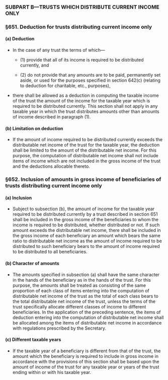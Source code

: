 ### SUBPART B—TRUSTS WHICH DISTRIBUTE CURRENT INCOME ONLY

### §651. Deduction for trusts distributing current income only
#### (a) Deduction
* In the case of any trust the terms of which—

  * (1) provide that all of its income is required to be distributed currently, and

  * (2) do not provide that any amounts are to be paid, permanently set aside, or used for the purposes specified in section 642(c) (relating to deduction for charitable, etc., purposes),


* there shall be allowed as a deduction in computing the taxable income of the trust the amount of the income for the taxable year which is required to be distributed currently. This section shall not apply in any taxable year in which the trust distributes amounts other than amounts of income described in paragraph (1).

#### (b) Limitation on deduction
* If the amount of income required to be distributed currently exceeds the distributable net income of the trust for the taxable year, the deduction shall be limited to the amount of the distributable net income. For this purpose, the computation of distributable net income shall not include items of income which are not included in the gross income of the trust and the deductions allocable thereto.

### §652. Inclusion of amounts in gross income of beneficiaries of trusts distributing current income only
#### (a) Inclusion
* Subject to subsection (b), the amount of income for the taxable year required to be distributed currently by a trust described in section 651 shall be included in the gross income of the beneficiaries to whom the income is required to be distributed, whether distributed or not. If such amount exceeds the distributable net income, there shall be included in the gross income of each beneficiary an amount which bears the same ratio to distributable net income as the amount of income required to be distributed to such beneficiary bears to the amount of income required to be distributed to all beneficiaries.

#### (b) Character of amounts
* The amounts specified in subsection (a) shall have the same character in the hands of the beneficiary as in the hands of the trust. For this purpose, the amounts shall be treated as consisting of the same proportion of each class of items entering into the computation of distributable net income of the trust as the total of each class bears to the total distributable net income of the trust, unless the terms of the trust specifically allocate different classes of income to different beneficiaries. In the application of the preceding sentence, the items of deduction entering into the computation of distributable net income shall be allocated among the items of distributable net income in accordance with regulations prescribed by the Secretary.

#### (c) Different taxable years
* If the taxable year of a beneficiary is different from that of the trust, the amount which the beneficiary is required to include in gross income in accordance with the provisions of this section shall be based upon the amount of income of the trust for any taxable year or years of the trust ending within or with his taxable year.